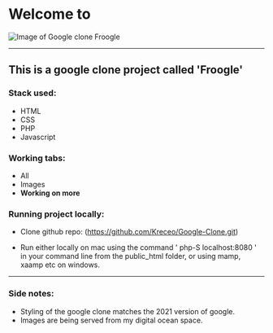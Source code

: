 # Welcome to 
![Image of Google clone Froogle](https://kreceo.sfo2.digitaloceanspaces.com/Froogle/froogle-logo.png)

---

## This is a google clone project called 'Froogle'

### Stack used:
- HTML
- CSS
- PHP
- Javascript

### Working tabs:
- All
- Images
- **Working on more**

### Running project locally:
- Clone github repo: (https://github.com/Kreceo/Google-Clone.git)

- Run either locally on mac using the command ' php-S localhost:8080 ' in your command line from the public_html folder,
or using mamp, xaamp etc on windows.

---
### Side notes:
- Styling of the google clone matches the 2021 version of google.
- Images are being served from my digital ocean space.
